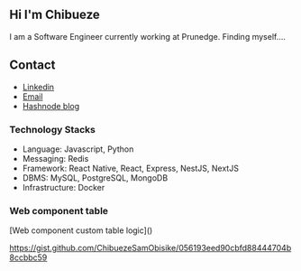 ## Hi I'm Chibueze
I am a Software Engineer currently working at Prunedge.
Finding myself....

## Contact
- [Linkedin](https://www.linkedin.com/in/chibueze-sam-obisike-635a63167/)
- [Email](mailto:samobisike@gmail.com) 
- [Hashnode blog](https://chibueze.hashnode.dev/)


### Technology Stacks
- Language: Javascript, Python
- Messaging: Redis
- Framework: React Native, React, Express, NestJS, NextJS
- DBMS: MySQL, PostgreSQL, MongoDB
- Infrastructure: Docker


### Web component table

[Web component custom table logic](<script src="https://gist.github.com/ChibuezeSamObisike/056193eed90cbfd88444704b8ccbbc59.js"></script>)

https://gist.github.com/ChibuezeSamObisike/056193eed90cbfd88444704b8ccbbc59
